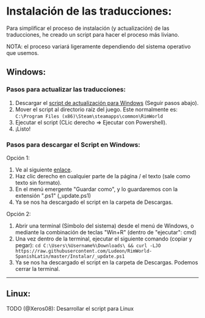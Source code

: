# Instalación de las traducciones:
Para simplificar el proceso de instalación (y actualización) de las traducciones, he creado un script para hacer el proceso más liviano.

NOTA: el proceso variará ligeramente dependiendo del sistema operativo que usemos.

## Windows:
### Pasos para actualizar las traducciones:
1. Descargar el [script de actualización para Windows](https://raw.githubusercontent.com/Ludeon/RimWorld-SpanishLatin/master/Instalar/_update.ps1) (Seguir pasos abajo).
2. Mover el script al directorio raíz del juego. Este normalmente es: `C:\Program Files (x86)\Steam\steamapps\common\RimWorld`
3. Ejecutar el script (CLic derecho => Ejecutar con Powershell).
4. ¡Listo!

### Pasos para descargar el Script en Windows:
Opción 1:
1. Ve al siguiente [enlace](https://raw.githubusercontent.com/Ludeon/RimWorld-SpanishLatin/master/Instalation/_update.ps1).
2. Haz clic derecho en cualquier parte de la página / el texto (sale como texto sin formato).
3. En el menú emergente "Guardar como", y lo guardaremos con la extensión ".ps1" (_update.ps1)
4. Ya se nos ha descargado el script en la carpeta de Descargas.

Opción 2:
1. Abrir una terminal (Símbolo del sistema) desde el menú de Windows, o mediante la combinación de teclas "Win+R" (dentro de "ejecutar": cmd)
3. Una vez dentro de la terminal, ejecutar el siguiente comando (copiar y pegar): `cd C:\Users\%Username%\Downloads\ && curl -LJO https://raw.githubusercontent.com/Ludeon/RimWorld-SpanishLatin/master/Instalar/_update.ps1`
4. Ya se nos ha descargado el script en la carpeta de Descargas. Podemos cerrar la terminal.


---
## Linux:

TODO (@Xeros08): Desarrollar el script para Linux

